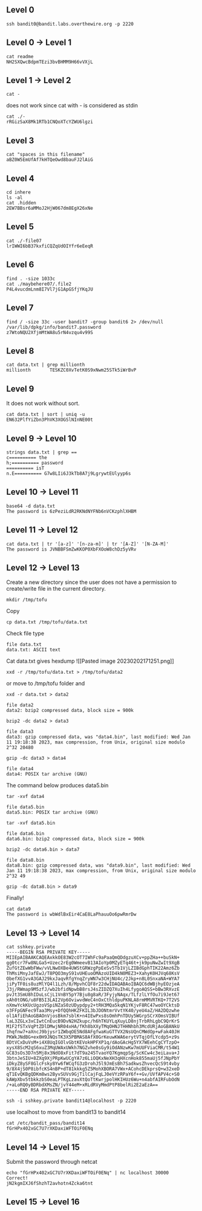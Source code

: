 ## Level 0

```
ssh bandit0@bandit.labs.overthewire.org -p 2220
```

## Level 0 -> Level 1
```
cat readme
NH2SXQwcBdpmTEzi3bvBHMM9H66vVXjL
```

##  Level 1 -> Level 2
```
cat -
```
does not work since cat with - is considered as stdin

```
cat ./-
rRGizSaX8Mk1RTb1CNQoXTcYZWU6lgzi
```

## Level 3
```
cat "spaces in this filename"
aBZ0W5EmUfAf7kHTQeOwd8bauFJ2lAiG
```

## Level 4
```
cd inhere
ls -al
cat .hidden
2EW7BBsr6aMMoJ2HjW067dm8EgX26xNe
```

## Level 5
```
cat ./-file07
lrIWWI6bB37kxfiCQZqUdOIYfr6eEeqR
```

## Level 6
```
find . -size 1033c
cat ./maybehere07/.file2
P4L4vucdmLnm8I7Vl7jG1ApGSfjYKqJU
```

## Level 7

```
find / -size 33c -user bandit7 -group bandit6 2> /dev/null
/var/lib/dpkg/info/bandit7.password
z7WtoNQU2XfjmMtWA8u5rN4vzqu4v99S
```

## Level 8

```
cat data.txt | grep millionth
millionth       TESKZC0XvTetK0S9xNwm25STk5iWrBvP
```

## Level 9

It does not work without sort.

```
cat data.txt | sort | uniq -u
EN632PlfYiZbn3PhVK3XOGSlNInNE00t
```

##  Level 9 -> Level 10

```
strings data.txt | grep ==
c========== the
h;========== password
========== isT
n.E========== G7w8LIi6J3kTb8A7j9LgrywtEUlyyp6s
```

## Level 10 -> Level 11

```
base64 -d data.txt
The password is 6zPeziLdR2RKNdNYFNb6nVCKzphlXHBM
```

## Level 11 -> Level 12

```
cat data.txt | tr '[a-z]' '[n-za-m]' | tr '[A-Z]' '[N-ZA-M]'
The password is JVNBBFSmZwKKOP0XbFXOoW8chDz5yVRv
```

## Level 12 -> Level 13

Create a new directory since the user does not have a permission to create/write file in the current directory.
```
mkdir /tmp/tofu
```
Copy
```
cp data.txt /tmp/tofu/data.txt
```

Check file type
```
file data.txt
data.txt: ASCII text
```

Cat data.txt gives hexdump
![[Pasted image 20230202171251.png]]


```
xxd -r /tmp/tofu/data.txt > /tmp/tofu/data2
```
or 
move to /tmp/tofu folder and 
```
xxd -r data.txt > data2
```

```
file data2
data2: bzip2 compressed data, block size = 900k
```

```
bzip2 -dc data2 > data3
```

```
file data3
data3: gzip compressed data, was "data4.bin", last modified: Wed Jan 11 19:18:38 2023, max compression, from Unix, original size modulo 2^32 20480
```

```
gzip -dc data3 > data4
```

```
file data4
data4: POSIX tar archive (GNU)
```

The command below produces data5.bin
```
tar -xvf data4
```

```
file data5.bin
data5.bin: POSIX tar archive (GNU)
```

```
tar -xvf data5.bin
```

```
file data6.bin
data6.bin: bzip2 compressed data, block size = 900k
```

```
bzip2 -dc data6.bin > data7
```

```
file data8.bin
data8.bin: gzip compressed data, was "data9.bin", last modified: Wed Jan 11 19:18:38 2023, max compression, from Unix, original size modulo 2^32 49
```

```
gzip -dc data8.bin > data9
```

Finally!
```
cat data9
The password is wbWdlBxEir4CaE8LaPhauuOo6pwRmrDw
```

## Level 13 -> Level 14

```
cat sshkey.private
-----BEGIN RSA PRIVATE KEY-----
MIIEpAIBAAKCAQEAxkkOE83W2cOT7IWhFc9aPaaQmQDdgzuXCv+ppZHa++buSkN+
gg0tcr7Fw8NLGa5+Uzec2rEg0WmeevB13AIoYp0MZyETq46t+jk9puNwZwIt9XgB
ZufGtZEwWbFWw/vVLNwOXBe4UWStGRWzgPpEeSv5Tb1VjLZIBdGphTIK22Amz6Zb
ThMsiMnyJafEwJ/T8PQO3myS91vUHEuoOMAzoUID4kN0MEZ3+XahyK0HJVq68KsV
ObefXG1vvA3GAJ29kxJaqvRfgYnqZryWN7w3CHjNU4c/2Jkp+n8L0SnxaNA+WYA7
jiPyTF0is8uzMlYQ4l1Lzh/8/MpvhCQF8r22dwIDAQABAoIBAQC6dWBjhyEOzjeA
J3j/RWmap9M5zfJ/wb2bfidNpwbB8rsJ4sZIDZQ7XuIh4LfygoAQSS+bBw3RXvzE
pvJt3SmU8hIDuLsCjL1VnBY5pY7Bju8g8aR/3FyjyNAqx/TLfzlLYfOu7i9Jet67
xAh0tONG/u8FB5I3LAI2Vp6OviwvdWeC4nOxCthldpuPKNLA8rmMMVRTKQ+7T2VS
nXmwYckKUcUgzoVSpiNZaS0zUDypdpy2+tRH3MQa5kqN1YKjvF8RC47woOYCktsD
o3FFpGNFec9Taa3Msy+DfQQhHKZFKIL3bJDONtmrVvtYK40/yeU4aZ/HA2DQzwhe
ol1AfiEhAoGBAOnVjosBkm7sblK+n4IEwPxs8sOmhPnTDUy5WGrpSCrXOmsVIBUf
laL3ZGLx3xCIwtCnEucB9DvN2HZkupc/h6hTKUYLqXuyLD8njTrbRhLgbC9QrKrS
M1F2fSTxVqPtZDlDMwjNR04xHA/fKh8bXXyTMqOHNJTHHNhbh3McdURjAoGBANkU
1hqfnw7+aXncJ9bjysr1ZWbqOE5Nd8AFgfwaKuGTTVX2NsUQnCMWdOp+wFak40JH
PKWkJNdBG+ex0H9JNQsTK3X5PBMAS8AfX0GrKeuwKWA6erytVTqjOfLYcdp5+z9s
8DtVCxDuVsM+i4X8UqIGOlvGbtKEVokHPFXP1q/dAoGAcHg5YX7WEehCgCYTzpO+
xysX8ScM2qS6xuZ3MqUWAxUWkh7NGZvhe0sGy9iOdANzwKw7mUUFViaCMR/t54W1
GC83sOs3D7n5Mj8x3NdO8xFit7dT9a245TvaoYQ7KgmqpSg/ScKCw4c3eiLava+J
3btnJeSIU+8ZXq9XjPRpKwUCgYA7z6LiOQKxNeXH3qHXcnHok855maUj5fJNpPbY
iDkyZ8ySF8GlcFsky8Yw6fWCqfG3zDrohJ5l9JmEsBh7SadkwsZhvecQcS9t4vby
9/8X4jS0P8ibfcKS4nBP+dT81kkkg5Z5MohXBORA7VWx+ACohcDEkprsQ+w32xeD
qT1EvQKBgQDKm8ws2ByvSUVs9GjTilCajFqLJ0eVYzRPaY6f++Gv/UVfAPV4c+S0
kAWpXbv5tbkkzbS0eaLPTKgLzavXtQoTtKwrjpolHKIHUz6Wu+n4abfAIRFubOdN
/+aLoRQ0yBDRbdXMsZN/jvY44eM+xRLdRVyMmdPtP8belRi2E2aEzA==
-----END RSA PRIVATE KEY-----
```

```
ssh -i sshkey.private bandit14@localhost -p 2220
```

use localhost to move from bandit13 to bandit14
```
cat /etc/bandit_pass/bandit14
fGrHPx402xGC7U7rXKDaxiWFTOiF0ENq
```


## Level 14 -> Level 15
Submit the password through netcat

```
echo "fGrHPx402xGC7U7rXKDaxiWFTOiF0ENq" | nc localhost 30000
Correct!
jN2kgmIXJ6fShzhT2avhotn4Zcka6tnt
```

## Level 15 -> Level 16

